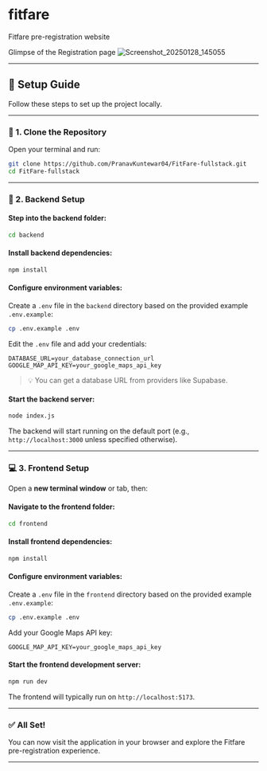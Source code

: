# fitfare
Fitfare pre-registration website

Glimpse of the Registration page
![Screenshot_20250128_145055](https://github.com/user-attachments/assets/e4943c30-7506-47a5-87e4-523609a34301)


---

## 🚀 Setup Guide

Follow these steps to set up the project locally.

---

### 📁 1. Clone the Repository

Open your terminal and run:

```bash
git clone https://github.com/PranavKuntewar04/FitFare-fullstack.git
cd FitFare-fullstack
```

---

### 🔧 2. Backend Setup

#### Step into the backend folder:

```bash
cd backend
```

#### Install backend dependencies:

```bash
npm install
```

#### Configure environment variables:

Create a `.env` file in the `backend` directory based on the provided example `.env.example`:

```bash
cp .env.example .env
```

Edit the `.env` file and add your credentials:

```env
DATABASE_URL=your_database_connection_url
GOOGLE_MAP_API_KEY=your_google_maps_api_key
```

> 💡 You can get a database URL from providers like Supabase.

#### Start the backend server:

```bash
node index.js
```

The backend will start running on the default port (e.g., `http://localhost:3000` unless specified otherwise).

---

### 💻 3. Frontend Setup

Open a **new terminal window** or tab, then:

#### Navigate to the frontend folder:

```bash
cd frontend
```

#### Install frontend dependencies:

```bash
npm install
```

#### Configure environment variables:

Create a `.env` file in the `frontend` directory based on the provided example `.env.example`:

```bash
cp .env.example .env
```

Add your Google Maps API key:

```env
GOOGLE_MAP_API_KEY=your_google_maps_api_key
```

#### Start the frontend development server:

```bash
npm run dev
```

The frontend will typically run on `http://localhost:5173`.

---

### ✅ All Set!

You can now visit the application in your browser and explore the Fitfare pre-registration experience.

---
